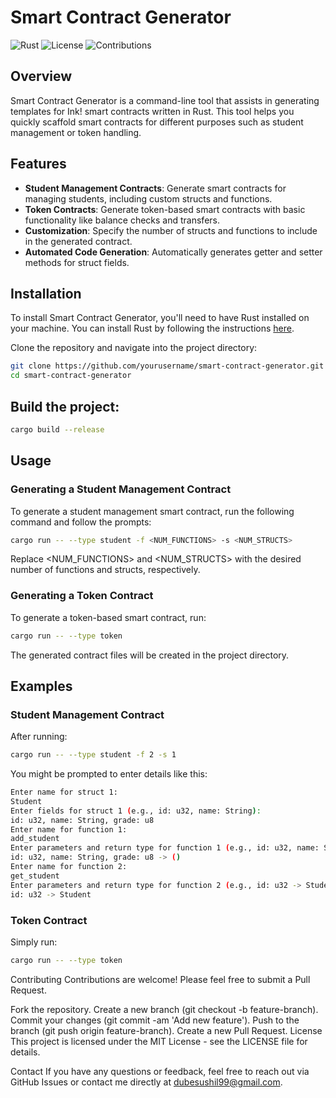 # Smart Contract Generator

![Rust](https://img.shields.io/badge/Rust-1.55.0-blue)
![License](https://img.shields.io/badge/license-MIT-green)
![Contributions](https://img.shields.io/badge/contributions-welcome-brightgreen)

## Overview

Smart Contract Generator is a command-line tool that assists in generating templates for Ink! smart contracts written in Rust. This tool helps you quickly scaffold smart contracts for different purposes such as student management or token handling.

## Features

- **Student Management Contracts**: Generate smart contracts for managing students, including custom structs and functions.
- **Token Contracts**: Generate token-based smart contracts with basic functionality like balance checks and transfers.
- **Customization**: Specify the number of structs and functions to include in the generated contract.
- **Automated Code Generation**: Automatically generates getter and setter methods for struct fields.

## Installation

To install Smart Contract Generator, you'll need to have Rust installed on your machine. You can install Rust by following the instructions [here](https://www.rust-lang.org/tools/install).

Clone the repository and navigate into the project directory:

```sh
git clone https://github.com/yourusername/smart-contract-generator.git
cd smart-contract-generator
```

## Build the project:
```sh
cargo build --release
```

## Usage
### Generating a Student Management Contract
To generate a student management smart contract, run the following command and follow the prompts:
```sh
cargo run -- --type student -f <NUM_FUNCTIONS> -s <NUM_STRUCTS>
```
Replace <NUM_FUNCTIONS> and <NUM_STRUCTS> with the desired number of functions and structs, respectively.

### Generating a Token Contract
To generate a token-based smart contract, run:

```sh
cargo run -- --type token
```

The generated contract files will be created in the project directory.

## Examples
### Student Management Contract
After running:
```sh
cargo run -- --type student -f 2 -s 1
```

You might be prompted to enter details like this:

```sh
Enter name for struct 1:
Student
Enter fields for struct 1 (e.g., id: u32, name: String):
id: u32, name: String, grade: u8
Enter name for function 1:
add_student
Enter parameters and return type for function 1 (e.g., id: u32, name: String -> ()):
id: u32, name: String, grade: u8 -> ()
Enter name for function 2:
get_student
Enter parameters and return type for function 2 (e.g., id: u32 -> Student):
id: u32 -> Student
```

### Token Contract
Simply run:
```sh
cargo run -- --type token
```
Contributing
Contributions are welcome! Please feel free to submit a Pull Request.

Fork the repository.
Create a new branch (git checkout -b feature-branch).
Commit your changes (git commit -am 'Add new feature').
Push to the branch (git push origin feature-branch).
Create a new Pull Request.
License
This project is licensed under the MIT License - see the LICENSE file for details.

Contact
If you have any questions or feedback, feel free to reach out via GitHub Issues or contact me directly at dubesushil99@gmail.com.


